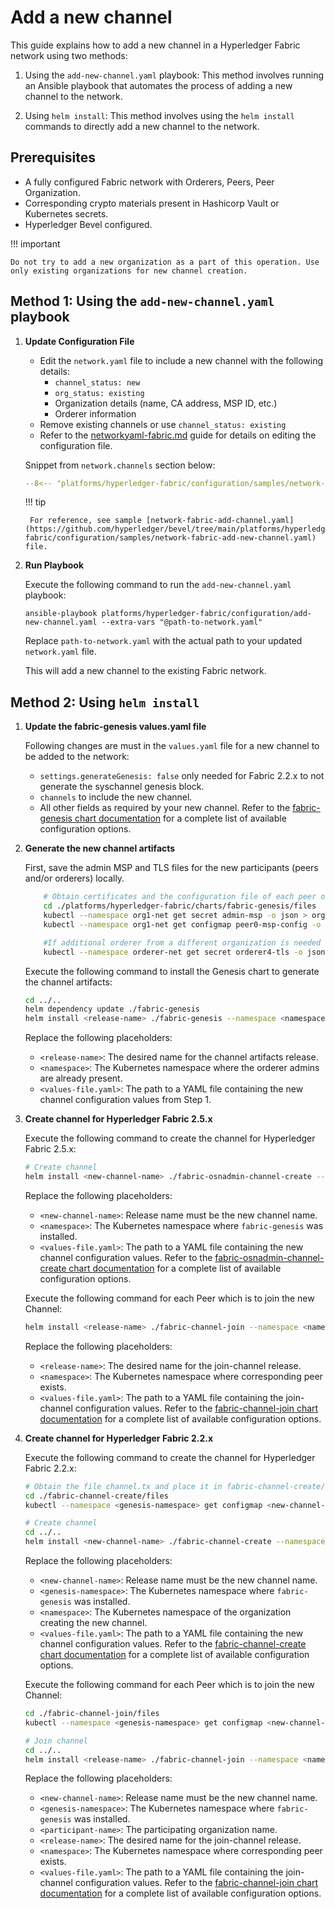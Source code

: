 [//]: # (##############################################################################################)
[//]: # (Copyright Accenture. All Rights Reserved.)
[//]: # (SPDX-License-Identifier: Apache-2.0)
[//]: # (##############################################################################################)

# Add a new channel

This guide explains how to add a new channel in a Hyperledger Fabric network using two methods:

1. Using the `add-new-channel.yaml` playbook: This method involves running an Ansible playbook that automates the process of adding a new channel to the network.

1. Using `helm install`: This method involves using the `helm install` commands to directly add a new channel to the network.

## Prerequisites
- A fully configured Fabric network with Orderers, Peers, Peer Organization.
- Corresponding crypto materials present in Hashicorp Vault or Kubernetes secrets.
- Hyperledger Bevel configured.

!!! important

    Do not try to add a new organization as a part of this operation. Use only existing organizations for new channel creation. 

## Method 1: Using the `add-new-channel.yaml` playbook

1. **Update Configuration File**

    - Edit the `network.yaml` file to include a new channel with the following details:
        - `channel_status: new`
        - `org_status: existing`
        - Organization details (name, CA address, MSP ID, etc.)
		- Orderer information
    - Remove existing channels or use `channel_status: existing`
    - Refer to the [networkyaml-fabric.md](../networkyaml-fabric.md) guide for details on editing the configuration file.

    Snippet from `network.channels` section below:

    ```yaml
    --8<-- "platforms/hyperledger-fabric/configuration/samples/network-fabric-add-new-channel.yaml:66:193"
    ```

    !!! tip

        For reference, see sample [network-fabric-add-channel.yaml](https://github.com/hyperledger/bevel/tree/main/platforms/hyperledger-fabric/configuration/samples/network-fabric-add-new-channel.yaml) file.

1. **Run Playbook**

    Execute the following command to run the `add-new-channel.yaml` playbook:

    ```
    ansible-playbook platforms/hyperledger-fabric/configuration/add-new-channel.yaml --extra-vars "@path-to-network.yaml"
    ```
    Replace `path-to-network.yaml` with the actual path to your updated `network.yaml` file.

	This will add a new channel to the existing Fabric network.

## Method 2: Using `helm install`

1. **Update the fabric-genesis values.yaml file**

    Following changes are must in the `values.yaml` file for a new channel to be added to the network:

    - `settings.generateGenesis: false` only needed for Fabric 2.2.x to not generate the syschannel genesis block.
    - `channels` to include the new channel.
	- All other fields as required by your new channel.
    Refer to the [fabric-genesis chart documentation](https://github.com/hyperledger/bevel/tree/main/platforms/hyperledger-fabric/charts/fabric-genesis) for a complete list of available configuration options.

1. **Generate the new channel artifacts**

    First, save the admin MSP and TLS files for the new participants (peers and/or orderers) locally.
    ```bash
        # Obtain certificates and the configuration file of each peer organization, place in fabric-genesis/files
        cd ./platforms/hyperledger-fabric/charts/fabric-genesis/files
        kubectl --namespace org1-net get secret admin-msp -o json > org2.json
        kubectl --namespace org1-net get configmap peer0-msp-config -o json > org1-config-file.json

        #If additional orderer from a different organization is needed in genesis
        kubectl --namespace orderer-net get secret orderer4-tls -o json > orderer4-orderer-tls.json
    ```

    Execute the following command to install the Genesis chart to generate the channel artifacts:
	```bash
    cd ../..
	helm dependency update ./fabric-genesis
	helm install <release-name> ./fabric-genesis --namespace <namespace> --values <values-file.yaml>
	```
	Replace the following placeholders:

	- `<release-name>`: The desired name for the channel artifacts release.
	- `<namespace>`: The Kubernetes namespace where the orderer admins are already present.
	- `<values-file.yaml>`: The path to a YAML file containing the new channel configuration values from Step 1.

1. **Create channel for Hyperledger Fabric 2.5.x**

    Execute the following command to create the channel for Hyperledger Fabric 2.5.x:
    ```bash
    # Create channel
    helm install <new-channel-name> ./fabric-osnadmin-channel-create --namespace <namespace> --values <values-file.yaml>
    ```
    Replace the following placeholders:

	- `<new-channel-name>`: Release name must be the new channel name.
	- `<namespace>`: The Kubernetes namespace where `fabric-genesis` was installed.
	- `<values-file.yaml>`: The path to a YAML file containing the new channel configuration values.
    Refer to the [fabric-osnadmin-channel-create chart documentation](https://github.com/hyperledger/bevel/tree/main/platforms/hyperledger-fabric/charts/fabric-osnadmin-channel-create) for a complete list of available configuration options.

    Execute the following command for each Peer which is to join the new Channel:
    ```bash
    helm install <release-name> ./fabric-channel-join --namespace <namespace> --values <values-file.yaml>
    ```
    Replace the following placeholders:

	- `<release-name>`: The desired name for the join-channel release.
	- `<namespace>`: The Kubernetes namespace where corresponding peer exists.
	- `<values-file.yaml>`: The path to a YAML file containing the join-channel configuration values.
    Refer to the [fabric-channel-join chart documentation](https://github.com/hyperledger/bevel/tree/main/platforms/hyperledger-fabric/charts/fabric-channel-join) for a complete list of available configuration options.

1. **Create channel for Hyperledger Fabric 2.2.x**

    Execute the following command to create the channel for Hyperledger Fabric 2.2.x:
    ```bash
    # Obtain the file channel.tx and place it in fabric-channel-create/files
    cd ./fabric-channel-create/files
    kubectl --namespace <genesis-namespace> get configmap <new-channel-name>-channeltx -o jsonpath='{.data.<new-channel-name>-channeltx_base64}' > channeltx.json

    # Create channel
    cd ../..
    helm install <new-channel-name> ./fabric-channel-create --namespace <namespace> --values <values-file.yaml>
    ```
    Replace the following placeholders:

	- `<new-channel-name>`: Release name must be the new channel name.
	- `<genesis-namespace>`: The Kubernetes namespace where `fabric-genesis` was installed.
    - `<namespace>`: The Kubernetes namespace of the organization creating the new channel.
	- `<values-file.yaml>`: The path to a YAML file containing the new channel configuration values.
    Refer to the [fabric-channel-create chart documentation](https://github.com/hyperledger/bevel/tree/main/platforms/hyperledger-fabric/charts/fabric-channel-create) for a complete list of available configuration options.


    Execute the following command for each Peer which is to join the new Channel:
    ```bash
    cd ./fabric-channel-join/files
    kubectl --namespace <genesis-namespace> get configmap <new-channel-name>-<participant-name>-anchortx -o jsonpath='{.data.<new-channel-name>-<participant-name>-anchortx_base64}' > anchortx.json

    # Join channel
    cd ../..
    helm install <release-name> ./fabric-channel-join --namespace <namespace> --values <values-file.yaml>
    ```
    Replace the following placeholders:

    - `<new-channel-name>`: Release name must be the new channel name.
	- `<genesis-namespace>`: The Kubernetes namespace where `fabric-genesis` was installed.
    - `<participant-name>`: The participating organization name.
	- `<release-name>`: The desired name for the join-channel release.
	- `<namespace>`: The Kubernetes namespace where corresponding peer exists.
	- `<values-file.yaml>`: The path to a YAML file containing the join-channel configuration values.
    Refer to the [fabric-channel-join chart documentation](https://github.com/hyperledger/bevel/tree/main/platforms/hyperledger-fabric/charts/fabric-channel-join) for a complete list of available configuration options.
